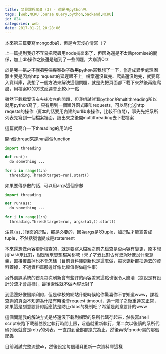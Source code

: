 ```yaml
---
title: 又見課程爬蟲 (3) - 還是用python吧。
tags: [web,NCKU Course Query,python,backend,NCKU]
id: 824
categories: web
date: 2017-01-21 20:28:06
---
```


本來第三篇要寫mongodb的，但是今天沒心情寫（？

上一篇提到我好不容易把爬蟲用node搞出來了，但因為還是不太熟promise的關係，加上db操作之後還是碰到了一些問題，大崩潰Orz

於是~~我一氣之下就把整個專案砍了改用python寫~~我想了一下，會造成異步處理困難主要是因為http request的延遲跟不上，檔案還沒載完、爬蟲還沒跑完，就要寫入資料庫，我想了一個方法來解決這個問題，就是先把頁面都下載下來然後再跑爬蟲，用檔案IO的方式延遲會比較小一點

雖然下載檔案沒有先後次序的問題，但我想試試看python的multithreading所以就用python寫了，只有用到一個額外函式庫叫requests，可以簡化送http reqests的操作（原本的話要用內建的urllib來操作，比較不值關），事先先把系所列表先寫到一個檔案裡面，讀出來之後開multithreading去下載檔案

這篇就簡介一下threading的用法吧

開n個thread來跑run這個function

```python
import threading

def run():
  do something ...

for i in range(1:n)
  threading.Thread(target=run).start()
```

如果要傳參數的話，可以用args這個參數

```python
import threading

def run(a1):
  do something ...

for i in range(1:n)
  threading.Thread(target=run, args=(a1,)).start()
```

注意`(a1,)`後面的逗點，那是必要的，因為args是吃tuple，加逗點才能宣告成tuple，不然括號會變成是statement

本來還想做內容更新檢查的，就是要寫入檔案之前先檢查是否內容有變更，原本想用hash來比對，但是後來想想檔案都載下來了才去比對否有更新好像沒什麼意義，直接覆蓋掉也不會怎樣（目前資料庫更新也是這麼做，每次更新都把過去的資料蓋掉，不過資料庫那邊好像比較值得做這件事）

另外選課系統的首頁每次刷新會有些許的內容差異這點也很令人崩潰（據說是有設計分流才會這樣），最後索性就不做內容比對了

到這邊好像蠻順利的，但是學校的網站什麼時候給你驚喜你不會知道www，課程查詢的頁面不知道為什麼有時後會request timeout，過一陣子之後重連又正常，如果這是刻意設計的話應該是防止ddos的機制吧？希望是刻意設計的www

這個問題我的解決方式是將還沒下載到檔案的系所代碼存起來，然後寫shell script來跑下載器並設定執行時間上限，超過就重新執行，第二次以後讀的系所代碼列表就會是retry的列表，一直跑到全部都跑完為止，然後再執行node寫的那個爬蟲

目前測試完整流整ok，然後設定每個禮拜更新一次資料庫這樣